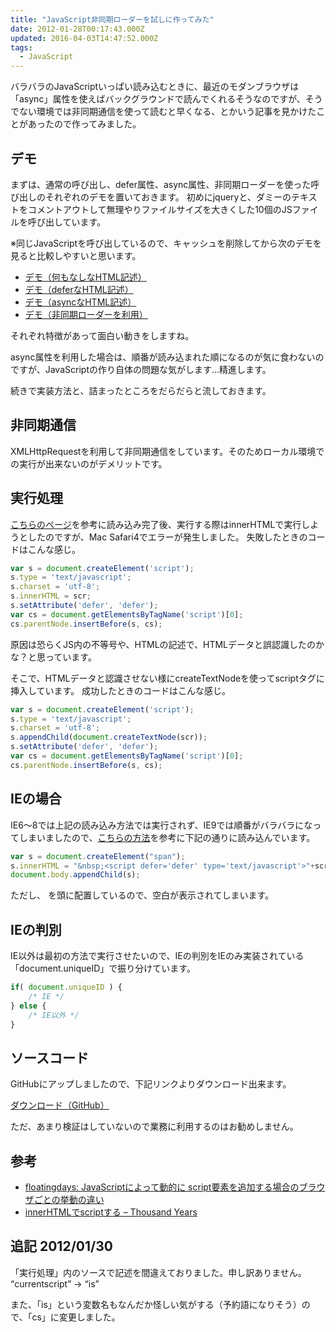 ```yaml
---
title: "JavaScript非同期ローダーを試しに作ってみた"
date: 2012-01-28T00:17:43.000Z
updated: 2016-04-03T14:47:52.000Z
tags:
  - JavaScript
---
```


バラバラのJavaScriptいっぱい読み込むときに、最近のモダンブラウザは「async」属性を使えばバックグラウンドで読んでくれるそうなのですが、そうでない環境では非同期通信を使って読むと早くなる、とかいう記事を見かけたことがあったので作ってみました。


## デモ

まずは、通常の呼び出し、defer属性、async属性、非同期ローダーを使った呼び出しのそれぞれのデモを置いておきます。
 初めにjqueryと、ダミーのテキストをコメントアウトして無理やりファイルサイズを大きくした10個のJSファイルを呼び出しています。

※同じJavaScriptを呼び出しているので、キャッシュを削除してから次のデモを見ると比較しやすいと思います。

- [デモ（何もなしなHTML記述）](http://demo.sus-happy.net/javascript/prloader/normal.html)
- [デモ（deferなHTML記述）](http://demo.sus-happy.net/javascript/prloader/defer.html)
- [デモ（asyncなHTML記述）](http://demo.sus-happy.net/javascript/prloader/async.html)
- [デモ（非同期ローダーを利用）](http://demo.sus-happy.net/javascript/prloader/)

それぞれ特徴があって面白い動きをしますね。

async属性を利用した場合は、順番が読み込まれた順になるのが気に食わないのですが、JavaScriptの作り自体の問題な気がします…精進します。

続きで実装方法と、詰まったところをだらだらと流しておきます。


## 非同期通信

XMLHttpRequestを利用して非同期通信をしています。そのためローカル環境での実行が出来ないのがデメリットです。


## 実行処理

[こちらのページ](http://fdays.blogspot.com/2010/05/javascript-script.html)を参考に読み込み完了後、実行する際はinnerHTMLで実行しようとしたのですが、Mac Safari4でエラーが発生しました。
 失敗したときのコードはこんな感じ。

```javascript
var s = document.createElement('script');
s.type = 'text/javascript';
s.charset = 'utf-8';
s.innerHTML = scr;
s.setAttribute('defer', 'defer');
var cs = document.getElementsByTagName('script')[0];
cs.parentNode.insertBefore(s, cs);
```

原因は恐らくJS内の不等号や、HTMLの記述で、HTMLデータと誤認識したのかな？と思っています。

そこで、HTMLデータと認識させない様にcreateTextNodeを使ってscriptタグに挿入しています。
 成功したときのコードはこんな感じ。

```javascript
var s = document.createElement('script');
s.type = 'text/javascript';
s.charset = 'utf-8';
s.appendChild(document.createTextNode(scr));
s.setAttribute('defer', 'defer');
var cs = document.getElementsByTagName('script')[0];
cs.parentNode.insertBefore(s, cs);
```


## IEの場合

IE6～8では上記の読み込み方法では実行されず、IE9では順番がバラバラになってしまいましたので、[こちらの方法](http://d.hatena.ne.jp/shogo4405/20061207/1165479339)を参考に下記の通りに読み込んでいます。

```javascript
var s = document.createElement("span");
s.innerHTML = "&nbsp;<script defer='defer' type='text/javascript'>"+scr+"</script>";
document.body.appendChild(s);
```

ただし、 を頭に配置しているので、空白が表示されてしまいます。


## IEの判別

IE以外は最初の方法で実行させたいので、IEの判別をIEのみ実装されている「document.uniqueID」で振り分けています。

```javascript
if( document.uniqueID ) {
	/* IE */
} else {
	/* IE以外 */
}
```


## ソースコード

GitHubにアップしましたので、下記リンクよりダウンロード出来ます。

[ダウンロード（GitHub）](https://github.com/sushat4692/parallel-loader.js)

ただ、あまり検証はしていないので業務に利用するのはお勧めしません。


## 参考

- [floatingdays: JavaScriptによって動的に script要素を追加する場合のブラウザごとの挙動の違い](http://fdays.blogspot.com/2010/05/javascript-script.html)
- [innerHTMLでscriptする – Thousand Years](http://d.hatena.ne.jp/shogo4405/20061207/1165479339)


## 追記 2012/01/30

「実行処理」内のソースで記述を間違えておりました。申し訳ありません。
 “currentscript” -> “is”

また、「is」という変数名もなんだか怪しい気がする（予約語になりそう）ので、「cs」に変更しました。
